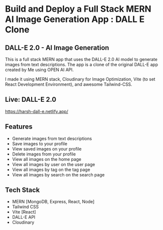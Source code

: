 # Build and Deploy a Full Stack MERN AI Image Generation App : DALL E Clone

## DALL-E 2.0 - AI Image Generation

This is a full stack MERN app that uses the DALL-E 2.0 AI model to generate images from text descriptions. The app is a clone of the original DALL-E app created by Me using OPEN AI API. 

I made it using MERN stack, Cloudinary for Image Optimization, Vite (to set React Development Environment), and awesome Tailwind-CSS.

## Live:  DALL-E 2.0 

https://harsh-dall-e.netlify.app/

## Features

- Generate images from text descriptions
- Save images to your profile
- View saved images on your profile
- Delete images from your profile
- View all images on the home page
- View all images by user on the user page
- View all images by tag on the tag page
- View all images by search on the search page

## Tech Stack

- MERN [MongoDB, Express, React, Node]
- Tailwind CSS
- Vite [React]
- DALL-E API
- Cloudinary

